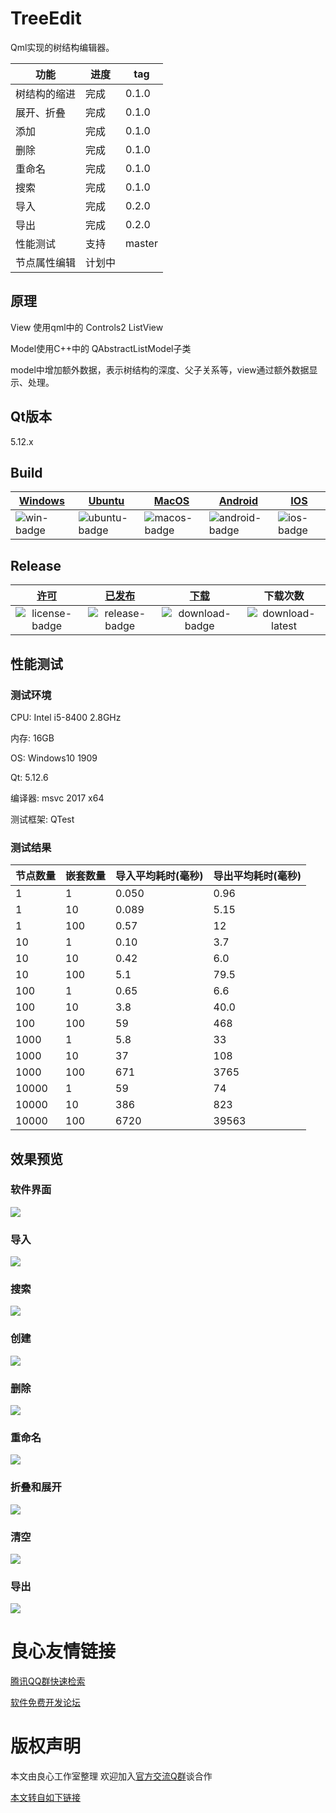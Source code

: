 # TreeEdit

Qml实现的树结构编辑器。

|功能|进度|tag|
|--|--|--|
|树结构的缩进|完成|0.1.0|
|展开、折叠|完成|0.1.0|
|添加|完成|0.1.0|
|删除|完成|0.1.0|
|重命名|完成|0.1.0|
|搜索|完成|0.1.0|
|导入|完成|0.2.0|
|导出|完成|0.2.0|
|性能测试|支持|master|
|节点属性编辑|计划中|

## 原理

View 使用qml中的 Controls2 ListView

Model使用C++中的 QAbstractListModel子类

model中增加额外数据，表示树结构的深度、父子关系等，view通过额外数据显示、处理。

## Qt版本

5.12.x

## Build

| [Windows][win-link]| [Ubuntu][ubuntu-link]|[MacOS][macos-link]|[Android][android-link]|[IOS][ios-link]|
|---------------|---------------|-----------------|-----------------|----------------|
| ![win-badge]  | ![ubuntu-badge]      | ![macos-badge] |![android-badge]   |![ios-badge]   |


[win-link]: https://github.com/JaredTao/TreeEdit/actions?query=workflow%3AWindows "WindowsAction"
[win-badge]: https://github.com/JaredTao/TreeEdit/workflows/Windows/badge.svg  "Windows"

[ubuntu-link]: https://github.com/JaredTao/TreeEdit/actions?query=workflow%3AUbuntu "UbuntuAction"
[ubuntu-badge]: https://github.com/JaredTao/TreeEdit/workflows/Ubuntu/badge.svg "Ubuntu"

[macos-link]: https://github.com/JaredTao/TreeEdit/actions?query=workflow%3AMacOS "MacOSAction"
[macos-badge]: https://github.com/JaredTao/TreeEdit/workflows/MacOS/badge.svg "MacOS"

[android-link]: https://github.com/JaredTao/TreeEdit/actions?query=workflow%3AAndroid "AndroidAction"
[android-badge]: https://github.com/JaredTao/TreeEdit/workflows/Android/badge.svg "Android"

[ios-link]: https://github.com/JaredTao/TreeEdit/actions?query=workflow%3AIOS "IOSAction"
[ios-badge]: https://github.com/JaredTao/TreeEdit/workflows/IOS/badge.svg "IOS"

## Release

|[许可][license-link]|[已发布][release-link]|[下载][download-link]|下载次数|
|:--:|:--:|:--:|:--:|
|![license-badge]|![release-badge] |![download-badge]|![download-latest]|


[license-link]: https://github.com/jaredtao/TreeEdit/blob/master/LICENSE "LICENSE"
[license-badge]: https://img.shields.io/badge/license-MIT-blue.svg "MIT"
[release-link]: https://github.com/jaredtao/TreeEdit/releases "Release status"
[release-badge]: https://img.shields.io/github/release/jaredtao/TreeEdit.svg?style=flat-square "Release status"
[download-link]: https://github.com/jaredtao/TreeEdit/releases/latest "Download status"
[download-badge]: https://img.shields.io/github/downloads/jaredtao/TreeEdit/total.svg "Download status"
[download-latest]: https://img.shields.io/github/downloads/jaredtao/TreeEdit/latest/total.svg "latest status"

## 性能测试

### 测试环境

CPU: Intel i5-8400 2.8GHz

内存: 16GB

OS: Windows10 1909

Qt: 5.12.6

编译器: msvc 2017 x64

测试框架: QTest

### 测试结果

|节点数量|嵌套数量|导入平均耗时(毫秒)|导出平均耗时(毫秒)|
|--|--|--|--|
|1|1|0.050|0.96|
|1|10|0.089|5.15|
|1|100|0.57|12|
|10|1|0.10|3.7|
|10|10|0.42|6.0|
|10|100|5.1|79.5|
|100|1|0.65 |6.6|
|100|10|3.8|40.0|
|100|100|59|468|
|1000|1|5.8 |33|
|1000|10|37 |108|
|1000|100|671 |3765|
|10000|1|59 |74|
|10000|10|386 |823|
|10000|100|6720 |39563|



## 效果预览

### 软件界面

![](preview/preview.png)

### 导入

![](preview/import.gif)

### 搜索

![](preview/find.gif)

### 创建

![](preview/create.gif)

### 删除

![](preview/delete.gif)

### 重命名

![](preview/rename.gif)

### 折叠和展开

![](preview/expo.gif)

### 清空

![](preview/clear.gif)

### 导出

![](preview/save.gif)




 # 良心友情链接

[腾讯QQ群快速检索](http://u.720life.cn/s/8cf73f7c)

[软件免费开发论坛](http://u.720life.cn/s/bbb01dc0)

# 版权声明 

本文由良心工作室整理 欢迎加入[官方交流Q群](https://u.720life.cn/s/f2316816)谈合作

[本文转自如下链接](http://u.720life.cn/g/2e71d0f0a5c601172267ba20d3a43c6e96e1a5cf59cecb974b5705c4a52194d9e3e999046192778ffd1c889a08152e403ea0175c5ea2a0abdb1cf6cccd2949db)